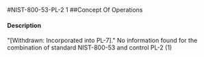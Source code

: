 #NIST-800-53-PL-2 1
##Concept Of Operations
#### Description
"[Withdrawn: Incorporated into PL-7]."
No information found for the combination of standard NIST-800-53 and control PL-2 (1)

